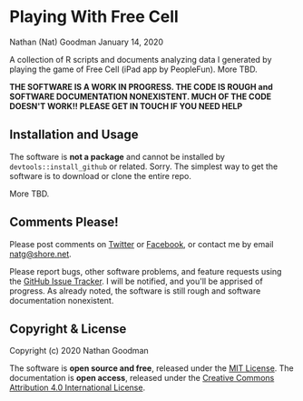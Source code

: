 Playing With Free Cell
================
Nathan (Nat) Goodman
January 14, 2020

<!-- README.md is generated from README.Rmd. Please edit that file -->
A collection of R scripts and documents analyzing data I generated by playing the game of Free Cell (iPad app by PeopleFun). More TBD.

**THE SOFTWARE IS A WORK IN PROGRESS. THE CODE IS ROUGH and SOFTWARE DOCUMENTATION NONEXISTENT. MUCH OF THE CODE DOESN'T WORK!! PLEASE GET IN TOUCH IF YOU NEED HELP**

Installation and Usage
----------------------

The software is **not a package** and cannot be installed by `devtools::install_github` or related. Sorry. The simplest way to get the software is to download or clone the entire repo.

More TBD.

Comments Please!
----------------

Please post comments on [Twitter](https://twitter.com/gnatgoodman) or [Facebook](https://www.facebook.com/nathan.goodman.3367), or contact me by email <natg@shore.net>.

Please report bugs, other software problems, and feature requests using the [GitHub Issue Tracker](https://github.com/natgoodman/frecl/issues). I will be notified, and you'll be apprised of progress. As already noted, the software is still rough and software documentation nonexistent.

Copyright & License
-------------------

Copyright (c) 2020 Nathan Goodman

The software is **open source and free**, released under the [MIT License](https://opensource.org/licenses/MIT). The documentation is **open access**, released under the [Creative Commons Attribution 4.0 International License](https://creativecommons.org/licenses/by/4.0).
